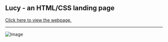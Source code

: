 ## Lucy - an HTML/CSS landing page

[Click here to view the webpage.](https://clinquant-sorbet-cc70a4.netlify.app/)

---

![Image](./demo.png)